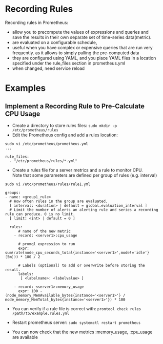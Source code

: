 # Recording Rules


Recording rules in Prometheus:  
*  allow you to precompute the values of expressions and queries
and save the results in their own separate set of time-series data(metric).
*   are evaluated on a configurable schedule,
*   useful when you have complex or expensive queries that are run very frequently.
    as it allows to simply pulling the pre-computed data
*   they are configured using YAML, and you place YAML files in a location specified 
    under the rule_files section in prometheus.yml
*   when changed, need service reload


# Examples

## Implement a Recording Rule to Pre-Calculate CPU Usage

* Create a directory to store rules files: ```sudo mkdir -p /etc/prometheus/rules```
* Edit the Prometheus config and add a rules location:
```
sudo vi /etc/prometheus/prometheus.yml
...

rule_files:
  - "/etc/prometheus/rules/*.yml"

```
*  Create a rules file for a server metrics and a rule to monitor CPU.  
   Note that some parameters are defined per group of rules (e.g. interval)
```
sudo vi /etc/prometheus/rules/rule1.yml

groups:
- name: <group1_rule>
  # How often rules in the group are evaluated.
  [ interval: <duration> | default = global.evaluation_interval ]
  # Limit the number of alerts an alerting rule and series a recording rule can produce. 0 is no limit.
  [ limit: <int> | default = 0 ]

  rules:
      # name of the new metric
    - record: <server1>:cpu_usage
    
      # promql expression to run               
      expr: sum(rate(node_cpu_seconds_total{instance='<server1>',mode!='idle'}[5m])) * 100 / 2
      
      # Labels (optional) to add or overwrite before storing the result.
      labels:
       [ <labelname>: <labelvalue> ]

    - record: <server1>:memory_usage
      expr: 100 - (node_memory_MemAvailable_bytes{instance='<server1>'} / node_memory_MemTotal_bytes{instance='<server1>'}) * 100   
```
*  You can verify if a rule file is correct with: ```promtool check rules /path/to/example.rules.yml```
*  Restart prometheus server: ```sudo systemctl restart prometheus```

*  You can now check that the new metrics <server1>:memory_usage, <server1>:cpu_usage are available